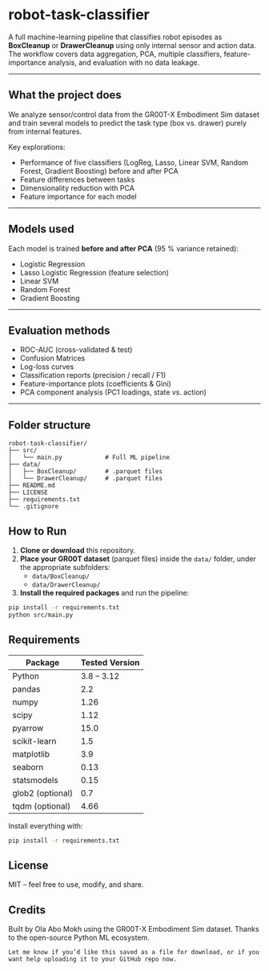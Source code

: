 # robot-task-classifier
A full machine-learning pipeline that classifies robot episodes as **BoxCleanup** or **DrawerCleanup** using only internal sensor and action data. The workflow covers data aggregation, PCA, multiple classifiers, feature-importance analysis, and evaluation with no data leakage.

---

## What the project does
We analyze sensor/control data from the GR00T-X Embodiment Sim dataset and train several models to predict the task type (box vs. drawer) purely from internal features.

Key explorations:

- Performance of five classifiers (LogReg, Lasso, Linear SVM, Random Forest, Gradient Boosting) before and after PCA
- Feature differences between tasks  
- Dimensionality reduction with PCA  
- Feature importance for each model  

---

## Models used
Each model is trained **before and after PCA** (95 % variance retained):

- Logistic Regression  
- Lasso Logistic Regression (feature selection)  
- Linear SVM  
- Random Forest  
- Gradient Boosting  

---

## Evaluation methods
- ROC-AUC (cross-validated & test)  
- Confusion Matrices  
- Log-loss curves  
- Classification reports (precision / recall / F1)  
- Feature-importance plots (coefficients & Gini)  
- PCA component analysis (PC1 loadings, state vs. action)  

---

## Folder structure
```text
robot-task-classifier/
├── src/
│   └── main.py            # Full ML pipeline
├── data/
│   ├── BoxCleanup/        # .parquet files
│   └── DrawerCleanup/     # .parquet files
├── README.md
├── LICENSE
├── requirements.txt
└── .gitignore

```

## How to Run

1. **Clone or download** this repository.  
2. **Place your GR00T dataset** (parquet files) inside the `data/` folder, under the appropriate subfolders:
   - `data/BoxCleanup/`
   - `data/DrawerCleanup/`
3. **Install the required packages** and run the pipeline:

```bash
pip install -r requirements.txt
python src/main.py

```

## Requirements

| Package          | Tested Version |
| ---------------- | -------------- |
| Python           | 3.8 – 3.12     |
| pandas           | 2.2            |
| numpy            | 1.26           |
| scipy            | 1.12           |
| pyarrow          | 15.0           |
| scikit-learn     | 1.5            |
| matplotlib       | 3.9            |
| seaborn          | 0.13           |
| statsmodels      | 0.15           |
| glob2 (optional) | 0.7            |
| tqdm  (optional) | 4.66           |

Install everything with:
```bash
pip install -r requirements.txt
```
## License
MIT – feel free to use, modify, and share.

## Credits
Built by Ola Abo Mokh using the GR00T-X Embodiment Sim dataset.
Thanks to the open-source Python ML ecosystem.

```
Let me know if you’d like this saved as a file for download, or if you want help uploading it to your GitHub repo now.
